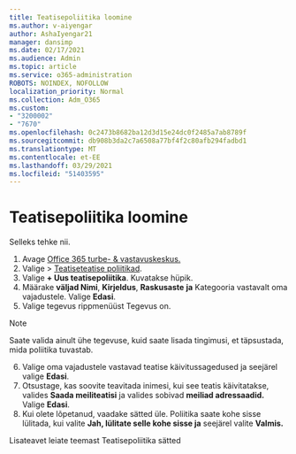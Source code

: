 ```yaml
---
title: Teatisepoliitika loomine
ms.author: v-aiyengar
author: AshaIyengar21
manager: dansimp
ms.date: 02/17/2021
ms.audience: Admin
ms.topic: article
ms.service: o365-administration
ROBOTS: NOINDEX, NOFOLLOW
localization_priority: Normal
ms.collection: Adm_O365
ms.custom:
- "3200002"
- "7670"
ms.openlocfilehash: 0c2473b8682ba12d3d15e24dc0f2485a7ab8789f
ms.sourcegitcommit: db908b3da2c7a6508a77bf4f2c80afb294fadbd1
ms.translationtype: MT
ms.contentlocale: et-EE
ms.lasthandoff: 03/29/2021
ms.locfileid: "51403595"
---
```

# <a name="create-an-alert-policy"></a>Teatisepoliitika loomine

Selleks tehke nii.

1. Avage [Office 365 turbe- & vastavuskeskus.](https://go.microsoft.com/fwlink/p/?linkid=2077143)
1. Valige   >  [Teatiseteatise poliitikad](https://go.microsoft.com/fwlink/?linkid=2103208).
1. Valige **+ Uus teatisepoliitika**. Kuvatakse hüpik.
1. Määrake **väljad Nimi**, **Kirjeldus**, **Raskusaste** **ja** Kategooria vastavalt oma vajadustele. Valige **Edasi**.
1. Valige tegevus rippmenüüst Tegevus on. 
> [!NOTE]
>  Saate valida ainult ühe tegevuse, kuid saate lisada tingimusi, et täpsustada, mida poliitika tuvastab.
6. Valige oma vajadustele vastavad teatise käivitussagedused ja seejärel valige **Edasi**.
7. Otsustage, kas soovite teavitada inimesi, kui see teatis käivitatakse, valides **Saada meiliteatisi** ja valides sobivad **meiliad adressaadid.** Valige **Edasi**.
8. Kui olete lõpetanud, vaadake sätted üle. Poliitika saate kohe sisse lülitada, kui valite **Jah, lülitate selle kohe sisse ja** seejärel valite **Valmis.**

Lisateavet leiate teemast Teatisepoliitika sätted

